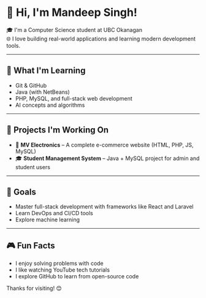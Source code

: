 # 👋 Hi, I'm Mandeep Singh!

🎓 I'm a Computer Science student at UBC Okanagan  
🌐 I love building real-world applications and learning modern development tools.

---

## 🌱 What I'm Learning
- Git & GitHub
- Java (with NetBeans)
- PHP, MySQL, and full-stack web development
- AI concepts and algorithms

---

## 🔧 Projects I'm Working On
- 🛒 **MV Electronics** – A complete e-commerce website (HTML, PHP, JS, MySQL)
- 🎓 **Student Management System** – Java + MySQL project for admin and student users

---

## 🎯 Goals
- Master full-stack development with frameworks like React and Laravel
- Learn DevOps and CI/CD tools
- Explore machine learning

---

## 🎮 Fun Facts
- I enjoy solving problems with code
- I like watching YouTube tech tutorials
- I explore GitHub to learn from open-source code

Thanks for visiting! 😊
